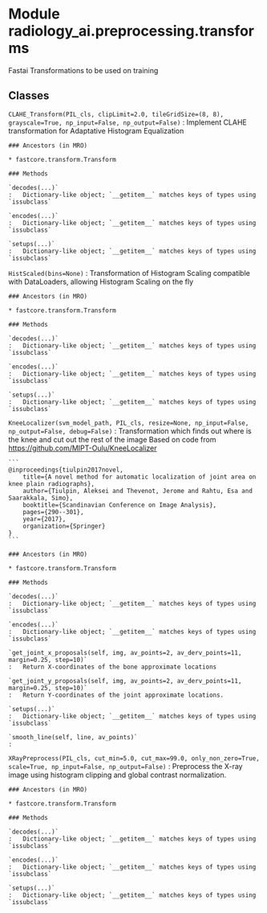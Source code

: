 Module radiology_ai.preprocessing.transforms
============================================
Fastai Transformations to be used on training

Classes
-------

`CLAHE_Transform(PIL_cls, clipLimit=2.0, tileGridSize=(8, 8), grayscale=True, np_input=False, np_output=False)`
:   Implement CLAHE transformation for Adaptative Histogram Equalization

    ### Ancestors (in MRO)

    * fastcore.transform.Transform

    ### Methods

    `decodes(...)`
    :   Dictionary-like object; `__getitem__` matches keys of types using `issubclass`

    `encodes(...)`
    :   Dictionary-like object; `__getitem__` matches keys of types using `issubclass`

    `setups(...)`
    :   Dictionary-like object; `__getitem__` matches keys of types using `issubclass`

`HistScaled(bins=None)`
:   Transformation of Histogram Scaling compatible with DataLoaders, allowing Histogram Scaling on the fly

    ### Ancestors (in MRO)

    * fastcore.transform.Transform

    ### Methods

    `decodes(...)`
    :   Dictionary-like object; `__getitem__` matches keys of types using `issubclass`

    `encodes(...)`
    :   Dictionary-like object; `__getitem__` matches keys of types using `issubclass`

    `setups(...)`
    :   Dictionary-like object; `__getitem__` matches keys of types using `issubclass`

`KneeLocalizer(svm_model_path, PIL_cls, resize=None, np_input=False, np_output=False, debug=False)`
:   Transformation which finds out where is the knee and cut out the rest of the image
    Based on code from https://github.com/MIPT-Oulu/KneeLocalizer
    
    ```
    @inproceedings{tiulpin2017novel,
        title={A novel method for automatic localization of joint area on knee plain radiographs},
        author={Tiulpin, Aleksei and Thevenot, Jerome and Rahtu, Esa and Saarakkala, Simo},
        booktitle={Scandinavian Conference on Image Analysis},
        pages={290--301},
        year={2017},
        organization={Springer}
    }
    ```

    ### Ancestors (in MRO)

    * fastcore.transform.Transform

    ### Methods

    `decodes(...)`
    :   Dictionary-like object; `__getitem__` matches keys of types using `issubclass`

    `encodes(...)`
    :   Dictionary-like object; `__getitem__` matches keys of types using `issubclass`

    `get_joint_x_proposals(self, img, av_points=2, av_derv_points=11, margin=0.25, step=10)`
    :   Return X-coordinates of the bone approximate locations

    `get_joint_y_proposals(self, img, av_points=2, av_derv_points=11, margin=0.25, step=10)`
    :   Return Y-coordinates of the joint approximate locations.

    `setups(...)`
    :   Dictionary-like object; `__getitem__` matches keys of types using `issubclass`

    `smooth_line(self, line, av_points)`
    :

`XRayPreprocess(PIL_cls, cut_min=5.0, cut_max=99.0, only_non_zero=True, scale=True, np_input=False, np_output=False)`
:   Preprocess the X-ray image using histogram clipping and global contrast normalization.

    ### Ancestors (in MRO)

    * fastcore.transform.Transform

    ### Methods

    `decodes(...)`
    :   Dictionary-like object; `__getitem__` matches keys of types using `issubclass`

    `encodes(...)`
    :   Dictionary-like object; `__getitem__` matches keys of types using `issubclass`

    `setups(...)`
    :   Dictionary-like object; `__getitem__` matches keys of types using `issubclass`